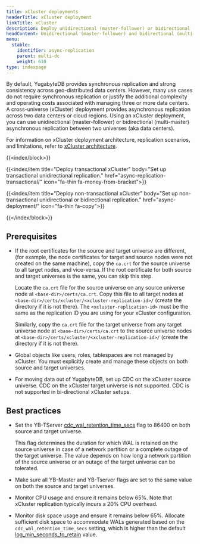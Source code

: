 ```yaml
---
title: xCluster deployments
headerTitle: xCluster deployment
linkTitle: xCluster
description: Deploy unidirectional (master-follower) or bidirectional (multi-master) asynchronous replication between two universes
headContent: Unidirectional (master-follower) and bidirectional (multi-master) replication
menu:
  stable:
    identifier: async-replication
    parent: multi-dc
    weight: 610
type: indexpage
---
```

By default, YugabyteDB provides synchronous replication and strong consistency across geo-distributed data centers. However, many use cases do not require synchronous replication or justify the additional complexity and operating costs associated with managing three or more data centers. A cross-universe (xCluster) deployment provides asynchronous replication across two data centers or cloud regions. Using an xCluster deployment, you can use unidirectional (master-follower) or bidirectional (multi-master) asynchronous replication between two universes (aka data centers).

For information on xCluster deployment architecture, replication scenarios, and limitations, refer to [xCluster architecture](../../../architecture/docdb-replication/async-replication/).

{{<index/block>}}

  {{<index/item
    title="Deploy transactional xCluster"
    body="Set up transactional unidirectional replication."
    href="async-replication-transactional/"
    icon="fa-thin fa-money-from-bracket">}}

  {{<index/item
    title="Deploy non-transactional xCluster"
    body="Set up non-transactional unidirectional or bidirectional replication."
    href="async-deployment/"
    icon="fa-thin fa-copy">}}

{{</index/block>}}

## Prerequisites

- If the root certificates for the source and target universe are different, (for example, the node certificates for target and source nodes were not created on the same machine), copy the `ca.crt` for the source universe to all target nodes, and vice-versa. If the root certificate for both source and target universes is the same, you can skip this step.

    Locate the `ca.crt` file for the source universe on any source universe node at `<base-dir>/certs/ca.crt`. Copy this file to all target nodes at `<base-dir>/certs/xcluster/<xcluster-replication-id>/` (create the directory if it is not there). The `<xcluster-replication-id>` must be the same as the replication ID you are using for your xCluster configuration.

    Similarly, copy the `ca.crt` file for the target universe from any target universe node at `<base-dir>/certs/ca.crt` to the source universe nodes at `<base-dir>/certs/xcluster/<xcluster-replication-id>/` (create the directory if it is not there).

- Global objects like users, roles, tablespaces are not managed by xCluster. You must explicitly create and manage these objects on both source and target universes.

- For moving data out of YugabyteDB, set up CDC on the xCluster source universe. CDC on the xCluster target universe is not supported. CDC is not supported in bi-directional xCluster setups.

## Best practices

- Set the YB-TServer [cdc_wal_retention_time_secs](../../../reference/configuration/all-flags-yb-tserver/#cdc-wal-retention-time-secs) flag to 86400 on both source and target universe.

    This flag determines the duration for which WAL is retained on the source universe in case of a network partition or a complete outage of the target universe. The value depends on how long a network partition of the source universe or an outage of the target universe can be tolerated.

- Make sure all YB-Master and YB-Tserver flags are set to the same value on both the source and target universes.

- Monitor CPU usage and ensure it remains below 65%. Note that xCluster replication typically incurs a 20% CPU overhead.

- Monitor disk space usage and ensure it remains below 65%. Allocate sufficient disk space to accommodate WALs generated based on the `cdc_wal_retention_time_secs` setting, which is higher than the default [log_min_seconds_to_retain](../../../reference/configuration/yb-tserver/#log-min-seconds-to-retain) value.

